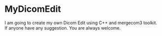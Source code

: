 # MyDicomEdit
I am going to create my own Dicom Edit using C++ and mergecom3 toolkit. If anyone have any suggestion. You are always welcome.
